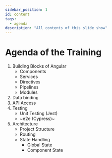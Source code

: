 ```yaml
---
sidebar_position: 1
id: content
tags:
  - agenda
description: "All contents of this slide show"
---
```


# Agenda of the Training

1. Building Blocks of Angular
    - Components
    - Services
    - Directives
    - Pipelines
    - Modules
2. Data binding
3. API Access
4. Testing
   - Unit Testing (Jest)
   - ~e2e (Cypress)~
5. Architecture
    - Project Structure
    - Routing
    - State Handling
        - Global State
        - Component State
